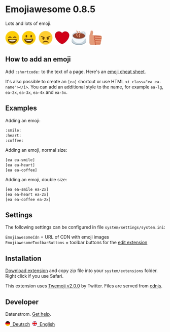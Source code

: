 Emojiawesome 0.8.5
==================
Lots and lots of emoji.

![Screenshot](emojiawesome-screenshot.jpg?raw=true)

## How to add an emoji

Add `:shortcode:` to the text of a page. Here's an [emoji cheat sheet](http://www.emoji-cheat-sheet.com). 

It's also possible to create an `[ea]` shortcut or use HTML `<i class="ea ea-name"></i>`. You can add an additional style to the name, for example `ea-lg`, `ea-2x`, `ea-3x`, `ea-4x` and `ea-5x`.

## Examples

Adding an emoji:

    :smile: 
    :heart: 
    :coffee:

Adding an emoji, normal size:

    [ea ea-smile]
    [ea ea-heart]
    [ea ea-coffee]

Adding an emoji, double size:
    
    [ea ea-smile ea-2x]
    [ea ea-heart ea-2x]
    [ea ea-coffee ea-2x]

## Settings

The following settings can be configured in file `system/settings/system.ini`:

`EmojiawesomeCdn` = URL of CDN with emoji images  
`EmojiawesomeToolbarButtons` = toolbar buttons for the [edit extension](https://github.com/datenstrom/yellow-extensions/tree/master/features/edit)  

## Installation

[Download extension](https://github.com/datenstrom/yellow-extensions/raw/master/zip/emojiawesome.zip) and copy zip file into your `system/extensions` folder. Right click if you use Safari.

This extension uses [Twemoji v2.0.0](https://github.com/twitter/twemoji) by Twitter. Files are served from [cdnjs](https://cdnjs.com).

## Developer

Datenstrom. [Get help](https://datenstrom.se/yellow/help/).

<p>
<a href="README-de.md"><img src="https://raw.githubusercontent.com/datenstrom/yellow-extensions/master/features/help/language-de.png" width="15" height="15" alt="Deutsch">&nbsp; Deutsch</a>&nbsp;
<a href="README.md"><img src="https://raw.githubusercontent.com/datenstrom/yellow-extensions/master/features/help/language-en.png" width="15" height="15" alt="English">&nbsp; English</a>&nbsp;
</p>
